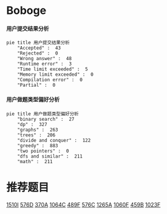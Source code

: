# Boboge

<!-- tabs:start -->



#### **用户提交结果分析**

```mermaid
pie title 用户提交结果分析
    "Accepted" :  43
    "Rejected" :  0
    "Wrong answer" :  48
    "Runtime error" :  3
    "Time limit exceeded" :  5
    "Memory limit exceeded" :  0
    "Compilation error" :  0
    "Partial" :  0
```

#### **用户做题类型偏好分析**

```mermaid
pie title 用户做题类型偏好分析
    "binary search" :  27
    "dp" :  327
    "graphs" :  263
    "trees" :  206
    "divide and conquer" :  122
    "greedy" :  883
    "two pointers" :  0
    "dfs and similar" :  211
    "math" :  211
```



<!-- tabs:end -->
# 推荐题目
[1510I](https://codeforces.com/contest/1510/problem/I)
[576D](https://codeforces.com/contest/576/problem/D)
[370A](https://codeforces.com/contest/370/problem/A)
[1064C](https://codeforces.com/contest/1064/problem/C)
[489F](https://codeforces.com/contest/489/problem/F)
[576C](https://codeforces.com/contest/576/problem/C)
[1265A](https://codeforces.com/contest/1265/problem/A)
[1060F](https://codeforces.com/contest/1060/problem/F)
[459B](https://codeforces.com/contest/459/problem/B)
[1023F](https://codeforces.com/contest/1023/problem/F)
